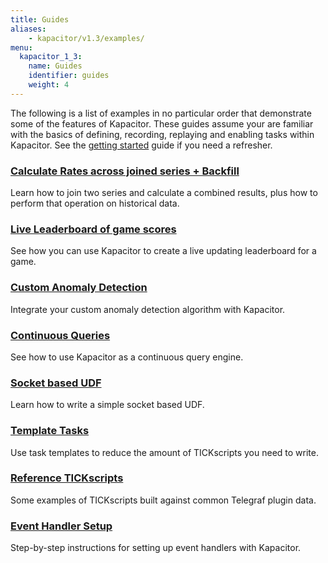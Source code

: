 ```yaml
---
title: Guides
aliases:
    - kapacitor/v1.3/examples/
menu:
  kapacitor_1_3:
    name: Guides
    identifier: guides
    weight: 4
---
```


The following is a list of examples in no particular order that demonstrate some of the features of Kapacitor.
These guides assume your are familiar with the basics of defining, recording, replaying and enabling tasks within Kapacitor.
See the [getting started](/kapacitor/v1.3/introduction/getting_started/) guide if you need a refresher.

### [Calculate Rates across joined series + Backfill](/kapacitor/v1.3/guides/join_backfill/)

Learn how to join two series and calculate a combined results, plus how to perform that operation on historical data.

### [Live Leaderboard of game scores](/kapacitor/v1.3/guides/live_leaderboard/)

See how you can use Kapacitor to create a live updating leaderboard for a game.

### [Custom Anomaly Detection](/kapacitor/v1.3/guides/anomaly_detection/)

Integrate your custom anomaly detection algorithm with Kapacitor.

### [Continuous Queries](/kapacitor/v1.3/guides/continuous_queries/)

See how to use Kapacitor as a continuous query engine.

### [Socket based UDF](/kapacitor/v1.3/guides/socket_udf/)

Learn how to write a simple socket based UDF.

### [Template Tasks](/kapacitor/v1.3/guides/template_tasks/)

Use task templates to reduce the amount of TICKscripts you need to write.

### [Reference TICKscripts](/kapacitor/v1.3/guides/reference_scripts/)

Some examples of TICKscripts built against common Telegraf plugin data.

### [Event Handler Setup](/kapacitor/v1.3/guides/event-handler-setup/)

Step-by-step instructions for setting up event handlers with Kapacitor.

